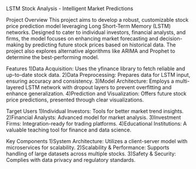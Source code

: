 LSTM Stock Analysis - Intelligent Market Predictions

Project Overview
This project aims to develop a robust, customizable stock price prediction model leveraging Long Short-Term Memory (LSTM) networks. Designed to cater to individual investors, financial analysts, and firms, the model focuses on enhancing market forecasting and decision-making by predicting future stock prices based on historical data. The project also explores alternative algorithms like ARIMA and Prophet to determine the best-performing model.

Features
1)Data Acquisition: Uses the yfinance library to fetch reliable and up-to-date stock data.
2)Data Preprocessing: Prepares data for LSTM input, ensuring accuracy and consistency.
3)Model Architecture: Employs a multi-layered LSTM network with dropout layers to prevent overfitting and enhance generalization.
4)Prediction and Visualization: Offers future stock price predictions, presented through clear visualizations.

Target Users
1)Individual Investors: Tools for better market trend insights.
2)Financial Analysts: Advanced model for market analysis.
3)Investment Firms: Integration-ready for trading platforms.
4)Educational Institutions: A valuable teaching tool for finance and data science.

Key Components
1)System Architecture: Utilizes a client-server model with microservices for scalability.
2)Scalability & Performance: Supports handling of large datasets across multiple stocks.
3)Safety & Security: Complies with data privacy and regulatory standards.
